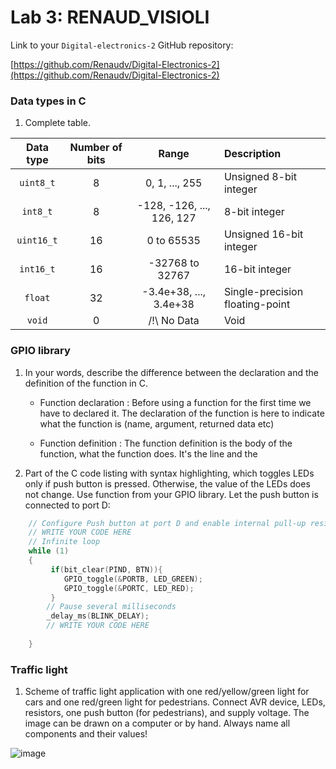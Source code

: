 # Lab 3: RENAUD_VISIOLI

Link to your `Digital-electronics-2` GitHub repository:

   [https://github.com/Renaudv/Digital-Electronics-2](https://github.com/Renaudv/Digital-Electronics-2)


### Data types in C

1. Complete table.

| **Data type** | **Number of bits** | **Range** | **Description** |
| :-: | :-: | :-: | :-- | 
| `uint8_t`  | 8 | 0, 1, ..., 255 | Unsigned 8-bit integer |
| `int8_t`   | 8 | -128, -126, ..., 126, 127 | 8-bit integer |
| `uint16_t` | 16 | 0 to 65535 | Unsigned 16-bit integer |
| `int16_t`  | 16 | -32768 to 32767 | 16-bit integer |
| `float`    | 32 | -3.4e+38, ..., 3.4e+38 | Single-precision floating-point |
| `void`     | 0 | /!\ No Data | Void |


### GPIO library

1. In your words, describe the difference between the declaration and the definition of the function in C.
   * Function declaration : Before using a function for the first time we have to declared it. The declaration of the function is here to indicate what the function is (name, argument, returned data etc)

   * Function definition : The function definition is the body of the function, what the function does. It's the line and the

2. Part of the C code listing with syntax highlighting, which toggles LEDs only if push button is pressed. Otherwise, the value of the LEDs does not change. Use function from your GPIO library. Let the push button is connected to port D:

```c
    // Configure Push button at port D and enable internal pull-up resistor
    // WRITE YOUR CODE HERE
    // Infinite loop
    while (1)
    {
         if(bit_clear(PIND, BTN)){
            GPIO_toggle(&PORTB, LED_GREEN);
            GPIO_toggle(&PORTC, LED_RED);
         }
        // Pause several milliseconds
        _delay_ms(BLINK_DELAY);
        // WRITE YOUR CODE HERE
        
    }
```


### Traffic light

1. Scheme of traffic light application with one red/yellow/green light for cars and one red/green light for pedestrians. Connect AVR device, LEDs, resistors, one push button (for pedestrians), and supply voltage. The image can be drawn on a computer or by hand. Always name all components and their values!

  ![image](https://user-images.githubusercontent.com/91612064/146560110-0eed351f-2e1a-4e44-8086-abf1c8ee7a7d.png)
